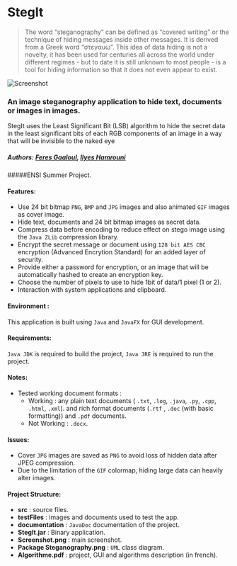 # StegIt

> The word “steganography” can be defined as “covered writing” or the technique of hiding messages inside other messages. It is derived from a Greek word “στεγαυω”. This idea of data hiding is not a novelty, it has been used for centuries all across the world under different regimes - but to date it is still unknown to most people - is a tool for hiding information so that it does not even appear to exist.

![Screenshot](https://github.com/feresg/java-steganography/raw/master/Screenshot.png)

### An image steganography application to hide text, documents or images in images.

StegIt uses the Least Significant Bit (LSB) algorithm to hide the secret data in the least significant bits of each RGB components of an image in a way that will be invisible to the naked eye
    
##### Authors: [Feres Gaaloul](https://github.com/feresg), [Ilyes Hamrouni](https://github.com/ilyes-hamrouni)
#####ENSI Summer Project.

#### Features:
- Use 24 bit bitmap  `PNG`, `BMP`  and `JPG`  images and also animated `GIF` images as cover image.
- Hide text, documents and 24 bit bitmap images as secret data.
- Compress data before encoding to reduce effect on stego image using  the `Java ZLib` compression library.
- Encrypt the secret message or document using `128 bit AES CBC` encryption (Advanced Encrytion Standard) for an added layer of security.
- Provide either a password for encryption, or an image that will be automatically hashed to create an encryption key.
- Choose the number of pixels to use to hide 1bit of data/1 pixel (1 or 2).
- Interaction with system applications and clipboard.

#### Environment :
This application is built using `Java` and `JavaFX` for GUI development.

#### Requirements:
`Java JDK` is required to build the project, `Java JRE` is required to run the project.

#### Notes:
  - Tested working document formats :
    - Working : any plain text documents ( `.txt`, `.log`, `.java`, `.py`,  `.cpp`, `.html`,  `.xml`). and rich format documents (`.rtf` , `.doc` (with basic formatting))  and `.pdf` documents.
    - Not Working : `.docx`.
      
#### Issues:
  - Cover `JPG` images are saved as `PNG` to avoid loss of hidden data after JPEG compression.
  - Due to the limitation of the `GIF` colormap, hiding large data can heavily alter images.
  
  #### Project Structure:
  - __src__ : source files.
  - __testFiles__ : images and documents used to test the app.
  - __documentation__ : `JavaDoc` documentation of the project.
  - __StegIt.jar__ : Binary application.
  - __Screenshot.png__ : main screenshot.
  - __Package Steganography.png__ : `UML` class diagram.
  - __Algorithme.pdf__ : project, GUI and algorithms description (in french).


